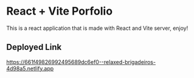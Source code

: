 # React + Vite Porfolio

This is a react application that is made with React and Vite server, enjoy!

##  Deployed Link
https://661f49826992495689dc6ef0--relaxed-brigadeiros-4d98a5.netlify.app
